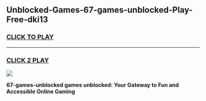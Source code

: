 
## Unblocked-Games-67-games-unblocked-Play-Free-dki13
<h3>
<a href="https://premium76.site?title=67-games-unblocked&ref=18A">CLICK TO PLAY</a></h3>
<hr>

<h3>
<a href="https://premium76.site?title=67-games-unblocked&ref=18A">CLICK 2 PLAY</a>
  
</h3>

<a href="https://premium76.site?title=67-games-unblocked&ref=18A"><img src="https://clearcache.store/games.png"></a>


**67-games-unblocked games unblocked: Your Gateway to Fun and Accessible Online Gaming**
